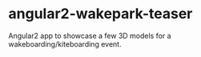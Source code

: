 # angular2-wakepark-teaser
Angular2 app to showcase a few 3D models for a wakeboarding/kiteboarding event.
